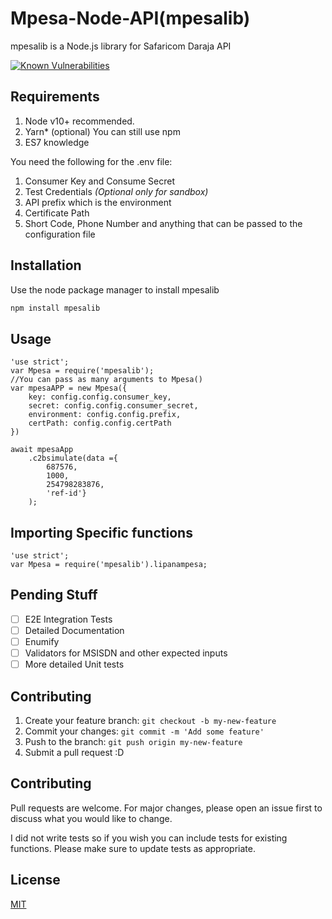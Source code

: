 # Mpesa-Node-API(mpesalib)

mpesalib is a Node.js library for Safaricom Daraja API

[![Known Vulnerabilities](https://snyk.io/test/github/matrixjnr/mpesa-node-api/badge.svg?targetFile=package.json)](https://snyk.io/test/github/matrixjnr/mpesa-node-api?targetFile=package.json)

## Requirements

1. Node v10+ recommended.
2. Yarn* (optional) You can still use npm
3. ES7 knowledge

You need the following for the .env file:
1. Consumer Key and Consume Secret
2. Test Credentials *(Optional only for sandbox)*
3. API prefix which is the environment
4. Certificate Path
5. Short Code, Phone Number and anything that can be passed to the configuration file

## Installation

Use the node package manager to install mpesalib

```bash
npm install mpesalib
```

## Usage

```node
'use strict';
var Mpesa = require('mpesalib');
//You can pass as many arguments to Mpesa()
var mpesaAPP = new Mpesa({
    key: config.config.consumer_key,
    secret: config.config.consumer_secret,
    environment: config.config.prefix,
    certPath: config.config.certPath
})

await mpesaApp
    .c2bsimulate(data ={
        687576,
        1000,
        254798283876,
        'ref-id'}
    );
```

## Importing Specific functions

```node
'use strict';
var Mpesa = require('mpesalib').lipanampesa;
```

## Pending Stuff

- [ ] E2E Integration Tests
- [ ] Detailed Documentation
- [ ] Enumify
- [ ] Validators for MSISDN and other expected inputs
- [ ] More detailed Unit tests

## Contributing
1. Create your feature branch: `git checkout -b my-new-feature`
2. Commit your changes: `git commit -m 'Add some feature'`
3. Push to the branch: `git push origin my-new-feature`
4. Submit a pull request :D

## Contributing
Pull requests are welcome. For major changes, please open an issue first to discuss what you would like to change.

I did not write tests so if you wish you can include tests for existing functions.
Please make sure to update tests as appropriate.

## License
[MIT](https://choosealicense.com/licenses/mit/)
